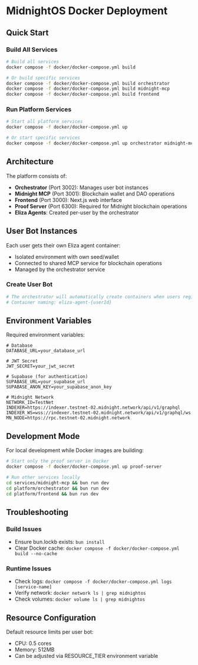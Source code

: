 # MidnightOS Docker Deployment

## Quick Start

### Build All Services
```bash
# Build all services
docker compose -f docker/docker-compose.yml build

# Or build specific services
docker compose -f docker/docker-compose.yml build orchestrator
docker compose -f docker/docker-compose.yml build midnight-mcp
docker compose -f docker/docker-compose.yml build frontend
```

### Run Platform Services
```bash
# Start all platform services
docker compose -f docker/docker-compose.yml up

# Or start specific services
docker compose -f docker/docker-compose.yml up orchestrator midnight-mcp frontend proof-server
```

## Architecture

The platform consists of:
- **Orchestrator** (Port 3002): Manages user bot instances
- **Midnight MCP** (Port 3001): Blockchain wallet and DAO operations
- **Frontend** (Port 3000): Next.js web interface
- **Proof Server** (Port 6300): Required for Midnight blockchain operations
- **Eliza Agents**: Created per-user by the orchestrator

## User Bot Instances

Each user gets their own Eliza agent container:
- Isolated environment with own seed/wallet
- Connected to shared MCP service for blockchain operations
- Managed by the orchestrator service

### Create User Bot
```bash
# The orchestrator will automatically create containers when users register
# Container naming: eliza-agent-{userId}
```

## Environment Variables

Required environment variables:
```env
# Database
DATABASE_URL=your_database_url

# JWT Secret
JWT_SECRET=your_jwt_secret

# Supabase (for authentication)
SUPABASE_URL=your_supabase_url
SUPABASE_ANON_KEY=your_supabase_anon_key

# Midnight Network
NETWORK_ID=TestNet
INDEXER=https://indexer.testnet-02.midnight.network/api/v1/graphql
INDEXER_WS=wss://indexer.testnet-02.midnight.network/api/v1/graphql/ws
MN_NODE=https://rpc.testnet-02.midnight.network
```

## Development Mode

For local development while Docker images are building:
```bash
# Start only the proof server in Docker
docker compose -f docker/docker-compose.yml up proof-server

# Run other services locally
cd services/midnight-mcp && bun run dev
cd platform/orchestrator && bun run dev
cd platform/frontend && bun run dev
```

## Troubleshooting

### Build Issues
- Ensure bun.lockb exists: `bun install`
- Clear Docker cache: `docker compose -f docker/docker-compose.yml build --no-cache`

### Runtime Issues
- Check logs: `docker compose -f docker/docker-compose.yml logs [service-name]`
- Verify network: `docker network ls | grep midnightos`
- Check volumes: `docker volume ls | grep midnightos`

## Resource Configuration

Default resource limits per user bot:
- CPU: 0.5 cores
- Memory: 512MB
- Can be adjusted via RESOURCE_TIER environment variable